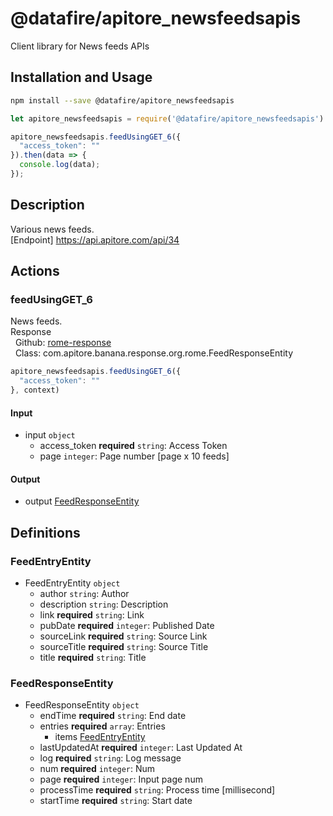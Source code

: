# @datafire/apitore_newsfeedsapis

Client library for News feeds APIs

## Installation and Usage
```bash
npm install --save @datafire/apitore_newsfeedsapis
```
```js
let apitore_newsfeedsapis = require('@datafire/apitore_newsfeedsapis').create();

apitore_newsfeedsapis.feedUsingGET_6({
  "access_token": ""
}).then(data => {
  console.log(data);
});
```

## Description

Various news feeds.<BR />[Endpoint] https://api.apitore.com/api/34

## Actions

### feedUsingGET_6
News feeds.<BR />Response<BR />&nbsp; Github: <a href="https://github.com/keigohtr/apitore-response-parent/tree/master/rome-response">rome-response</a><BR />&nbsp; Class: com.apitore.banana.response.org.rome.FeedResponseEntity<BR />


```js
apitore_newsfeedsapis.feedUsingGET_6({
  "access_token": ""
}, context)
```

#### Input
* input `object`
  * access_token **required** `string`: Access Token
  * page `integer`: Page number [page x 10 feeds]

#### Output
* output [FeedResponseEntity](#feedresponseentity)



## Definitions

### FeedEntryEntity
* FeedEntryEntity `object`
  * author `string`: Author
  * description `string`: Description
  * link **required** `string`: Link
  * pubDate **required** `integer`: Published Date
  * sourceLink **required** `string`: Source Link
  * sourceTitle **required** `string`: Source Title
  * title **required** `string`: Title

### FeedResponseEntity
* FeedResponseEntity `object`
  * endTime **required** `string`: End date
  * entries **required** `array`: Entries
    * items [FeedEntryEntity](#feedentryentity)
  * lastUpdatedAt **required** `integer`: Last Updated At
  * log **required** `string`: Log message
  * num **required** `integer`: Num
  * page **required** `integer`: Input page num
  * processTime **required** `string`: Process time [millisecond]
  * startTime **required** `string`: Start date


